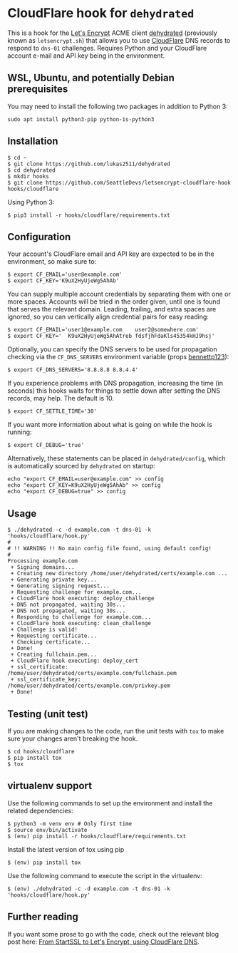 # CloudFlare hook for `dehydrated`

This is a hook for the [Let's Encrypt](https://letsencrypt.org/) ACME client [dehydrated](https://github.com/lukas2511/dehydrated) (previously known as `letsencrypt.sh`) that allows you to use [CloudFlare](https://www.cloudflare.com/) DNS records to respond to `dns-01` challenges. Requires Python and your CloudFlare account e-mail and API key being in the environment.

## WSL, Ubuntu, and potentially Debian prerequisites
You may need to install the following two packages in addition to Python 3:

```
sudo apt install python3-pip python-is-python3
```


## Installation

```
$ cd ~
$ git clone https://github.com/lukas2511/dehydrated
$ cd dehydrated
$ mkdir hooks
$ git clone https://github.com/SeattleDevs/letsencrypt-cloudflare-hook hooks/cloudflare
```

Using Python 3:
```
$ pip3 install -r hooks/cloudflare/requirements.txt
```


## Configuration

Your account's CloudFlare email and API key are expected to be in the environment, so make sure to:

```
$ export CF_EMAIL='user@example.com'
$ export CF_KEY='K9uX2HyUjeWg5AhAb'
```

You can supply multiple account credentials by separating them with one or more spaces.  Accounts will be tried in the order given, until one is found that serves the relevant domain.
Leading, trailing, and extra spaces are ignored, so you can vertically align credential pairs for easy reading:

```
$ export CF_EMAIL='user1@example.com    user2@somewhere.com'
$ export CF_KEY='  K9uX2HyUjeWg5AhAtreb fdsfjhFdaKls45354kHJ9hsj'
```

Optionally, you can specify the DNS servers to be used for propagation checking via the `CF_DNS_SERVERS` environment variable (props [bennettp123](https://github.com/bennettp123)):

```
$ export CF_DNS_SERVERS='8.8.8.8 8.8.4.4'
```

If you experience problems with DNS propagation, increasing the time (in seconds) this hooks waits for things to settle down after setting the DNS records, may help. The default is 10.

```
$ export CF_SETTLE_TIME='30'
```

If you want more information about what is going on while the hook is running:

```
$ export CF_DEBUG='true'
```

Alternatively, these statements can be placed in `dehydrated/config`, which is automatically sourced by `dehydrated` on startup:

```
echo "export CF_EMAIL=user@example.com" >> config
echo "export CF_KEY=K9uX2HyUjeWg5AhAb" >> config
echo "export CF_DEBUG=true" >> config
```


## Usage

```
$ ./dehydrated -c -d example.com -t dns-01 -k 'hooks/cloudflare/hook.py'
#
# !! WARNING !! No main config file found, using default config!
#
Processing example.com
 + Signing domains...
 + Creating new directory /home/user/dehydrated/certs/example.com ...
 + Generating private key...
 + Generating signing request...
 + Requesting challenge for example.com...
 + CloudFlare hook executing: deploy_challenge
 + DNS not propagated, waiting 30s...
 + DNS not propagated, waiting 30s...
 + Responding to challenge for example.com...
 + CloudFlare hook executing: clean_challenge
 + Challenge is valid!
 + Requesting certificate...
 + Checking certificate...
 + Done!
 + Creating fullchain.pem...
 + CloudFlare hook executing: deploy_cert
 + ssl_certificate: /home/user/dehydrated/certs/example.com/fullchain.pem
 + ssl_certificate_key: /home/user/dehydrated/certs/example.com/privkey.pem
 + Done!
```

## Testing (unit test)
If you are making changes to the code, run the unit tests with `tox` to make sure your changes aren't breaking the hook.
```
$ cd hooks/cloudflare
$ pip install tox
$ tox
```

## virtualenv support
Use the following commands to set up the environment and install the related dependencies:
```
$ python3 -m venv env # Only first time
$ source env/bin/activate
$ (env) pip install -r hooks/cloudflare/requirements.txt
```

Install the latest version of tox using pip
```
$ (env) pip install tox
```

Use the following command to execute the script in the virtualenv:
```
$ (env) ./dehydrated -c -d example.com -t dns-01 -k 'hooks/cloudflare/hook.py'
```

## Further reading
If you want some prose to go with the code, check out the relevant blog post here: [From StartSSL to Let's Encrypt, using CloudFlare DNS](http://kappataumu.com/articles/letsencrypt-cloudflare-dns-01-hook.html).
